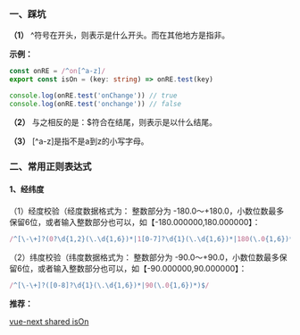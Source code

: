 
### 一、踩坑

**（1）**
^符号在开头，则表示是什么开头。而在其他地方是指非。

**示例：** 

```typescript
const onRE = /^on[^a-z]/
export const isOn = (key: string) => onRE.test(key)

console.log(onRE.test('onChange')) // true
console.log(onRE.test('onchange')) // false
```

**（2）**
与之相反的是：$符合在结尾，则表示是以什么结尾。

**（3）**
[^a-z]是指不是a到z的小写字母。

### 二、常用正则表达式

#### 1、经纬度
 
 （1）经度校验（经度数据格式为： 整数部分为 -180.0～+180.0，小数位数最多保留6位，或者输入整数部分也可以，如【-180.000000,180.000000】：

 ```javascript
 /^[\-\+]?(0?\d{1,2}(\.\d{1,6})*|1[0-7]?\d{1}(\.\d{1,6})*|180(\.0{1,6})*)$/
```

（2）纬度校验（纬度数据格式为： 整数部分为 -90.0～+90.0，小数位数最多保留6位，或者输入整数部分也可以，如【-90.000000,90.000000】：

 ```javascript
/^[\-\+]?([0-8]?\d{1}(\.\d{1,6})*|90(\.0{1,6})*)$/  
 ```

**推荐：**

[vue-next shared isOn](https://github.com/vuejs/vue-next/blob/master/packages/shared/src/index.ts)